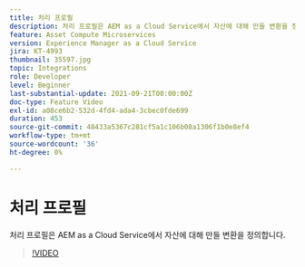 ```yaml
---
title: 처리 프로필
description: 처리 프로필은 AEM as a Cloud Service에서 자산에 대해 만들 변환을 정의합니다.
feature: Asset Compute Microservices
version: Experience Manager as a Cloud Service
jira: KT-4993
thumbnail: 35597.jpg
topic: Integrations
role: Developer
level: Beginner
last-substantial-update: 2021-09-21T00:00:00Z
doc-type: Feature Video
exl-id: a08ce6b2-532d-4fd4-ada4-3cbec0fde699
duration: 453
source-git-commit: 48433a5367c281cf5a1c106b08a1306f1b0e8ef4
workflow-type: tm+mt
source-wordcount: '36'
ht-degree: 0%

---
```


# 처리 프로필

처리 프로필은 AEM as a Cloud Service에서 자산에 대해 만들 변환을 정의합니다.

>[!VIDEO](https://video.tv.adobe.com/v/40084?quality=12&learn=on&captions=kor)

